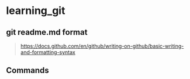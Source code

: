 # learning_git
## git readme.md format 
> https://docs.github.com/en/github/writing-on-github/basic-writing-and-formatting-syntax

## Commands

